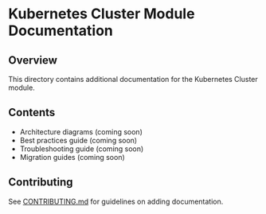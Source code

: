 # Kubernetes Cluster Module Documentation

## Overview

This directory contains additional documentation for the Kubernetes Cluster module.

## Contents

- Architecture diagrams (coming soon)
- Best practices guide (coming soon)
- Troubleshooting guide (coming soon)
- Migration guides (coming soon)

## Contributing

See [CONTRIBUTING.md](../CONTRIBUTING.md) for guidelines on adding documentation.
